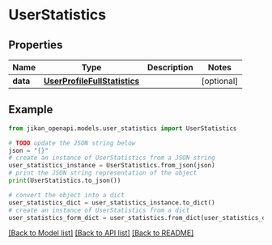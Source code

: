 # UserStatistics


## Properties

Name | Type | Description | Notes
------------ | ------------- | ------------- | -------------
**data** | [**UserProfileFullStatistics**](UserProfileFullStatistics.md) |  | [optional] 

## Example

```python
from jikan_openapi.models.user_statistics import UserStatistics

# TODO update the JSON string below
json = "{}"
# create an instance of UserStatistics from a JSON string
user_statistics_instance = UserStatistics.from_json(json)
# print the JSON string representation of the object
print(UserStatistics.to_json())

# convert the object into a dict
user_statistics_dict = user_statistics_instance.to_dict()
# create an instance of UserStatistics from a dict
user_statistics_form_dict = user_statistics.from_dict(user_statistics_dict)
```
[[Back to Model list]](../README.md#documentation-for-models) [[Back to API list]](../README.md#documentation-for-api-endpoints) [[Back to README]](../README.md)


